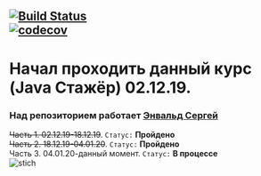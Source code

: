 [![Build Status](https://travis-ci.org/xlebyshk/job4j.svg?branch=master)](https://travis-ci.org/xlebyshk/job4j)<br> 
[![codecov](https://codecov.io/gh/xlebyshk/job4j/branch/master/graph/badge.svg)](https://codecov.io/gh/xlebyshk/job4j)<br>
---
Начал проходить данный курс (Java Стажёр) 02.12.19.<br>
===
### Над репозиторием работает  [Энвальд Сергей](https://vk.com/x1ebyshk) <br>

~~Часть 1. 02.12.19-18.12.19~~. `Статус:` **Пройдено**<br>
~~Часть 2. 18.12.19-04.01.20~~. `Статус:` **Пройдено**<br>
Часть 3. 04.01.20-данный момент. `Статус:` **В процессе**<br>
![stich](https://user-images.githubusercontent.com/58714033/71864488-f3ef3780-3110-11ea-8c5d-e3f8190741c5.png)
